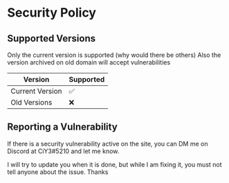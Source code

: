 # Security Policy

## Supported Versions

Only the current version is supported (why would there be others)
Also the version archived on old domain will accept vulnerabilities

| Version         | Supported          |
| --------------- | ------------------ |
| Current Version | :white_check_mark: |
| Old Versions    | :x:                |

## Reporting a Vulnerability

If there is a security vulnerability active on the site, you can
DM me on Discord at CiY3#5210 and let me know.

I will try to update you when it is done, but while I am fixing it,
you must not tell anyone about the issue. Thanks
